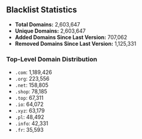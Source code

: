 ## Blacklist Statistics

- **Total Domains:** 2,603,647
- **Unique Domains:** 2,603,647
- **Added Domains Since Last Version:** 707,062
- **Removed Domains Since Last Version:** 1,125,331

### Top-Level Domain Distribution

-  `.com`: 1,189,426
-  `.org`: 223,556
-  `.net`: 158,805
-  `.shop`: 78,185
-  `.top`: 67,311
-  `.io`: 64,072
-  `.xyz`: 63,179
-  `.pl`: 48,492
-  `.info`: 42,331
-  `.fr`: 35,593
